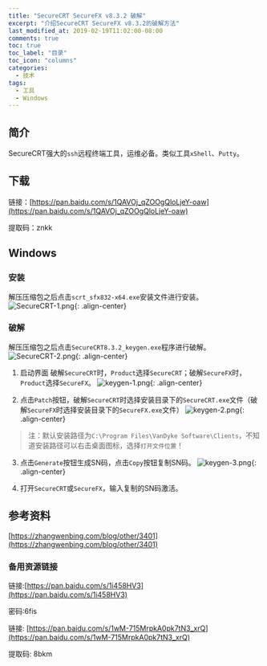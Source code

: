 ```yaml
---
title: "SecureCRT SecureFX v8.3.2 破解"
excerpt: "介绍SecureCRT SecureFX v8.3.2的破解方法"
last_modified_at: 2019-02-19T11:02:00-08:00
comments: true
toc: true
toc_label: "目录"
toc_icon: "columns"
categories:
  - 技术
tags:
  - 工具
  - Windows
---
```


## 简介
SecureCRT强大的`ssh`远程终端工具，运维必备。类似工具`xShell`、`Putty`。

## 下载
链接：[https://pan.baidu.com/s/1QAVOj_qZOOgQloLjeY-oaw](https://pan.baidu.com/s/1QAVOj_qZOOgQloLjeY-oaw)

提取码：znkk

## Windows
### 安装
解压压缩包之后点击`scrt_sfx832-x64.exe`安装文件进行安装。
![SecureCRT-1.png]({{site.url}}/assets/img/SecureCRT-1.png){: .align-center}

### 破解
解压压缩包之后点击`SecureCRT8.3.2_keygen.exe`程序进行破解。
![SecureCRT-2.png]({{site.url}}/assets/img/SecureCRT-2.png){: .align-center}

1. 启动界面
破解`SecureCRT`时，`Product`选择`SecureCRT`；破解`SecureFX`时，`Product`选择`SecureFX`。
![keygen-1.png]({{site.url}}/assets/img/keygen-1.png){: .align-center}

2. 点击`Patch`按钮，破解`SecureCRT`时选择安装目录下的`SecureCRT.exe`文件（破解`SecureFX`时选择安装目录下的`SecureFX.exe`文件）
![keygen-2.png]({{site.url}}/assets/img/keygen-2.png){: .align-center}
> 注：默认安装路径为`C:\Program Files\VanDyke Software\Clients`，不知道安装路径可以右击桌面图标，选择`打开文件位置`！

3. 点击`Generate`按钮生成SN码，点击`Copy`按钮复制SN码。
![keygen-3.png]({{site.url}}/assets/img/keygen-3.png){: .align-center}

4. 打开`SecureCRT`或`SecureFX`，输入复制的SN码激活。


## 参考资料
[https://zhangwenbing.com/blog/other/3401](https://zhangwenbing.com/blog/other/3401)

### 备用资源链接
链接:[https://pan.baidu.com/s/1i458HV3](https://pan.baidu.com/s/1i458HV3) 

密码:6fis


链接: [https://pan.baidu.com/s/1wM-715MrpkA0pk7tN3_xrQ](https://pan.baidu.com/s/1wM-715MrpkA0pk7tN3_xrQ) 

提取码: 8bkm
